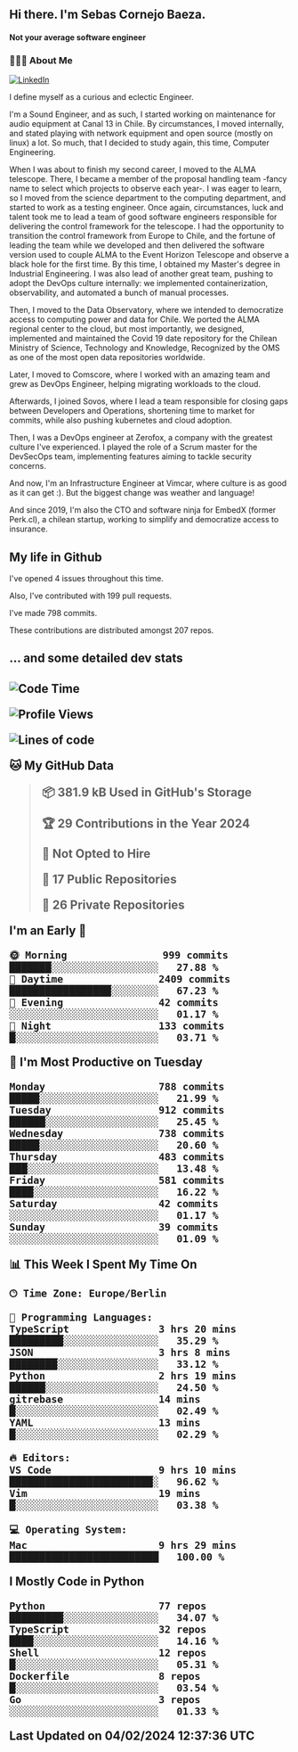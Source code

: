 <h2> Hi there.  I'm Sebas Cornejo Baeza.</h2>
<h4> Not your average software engineer</h4>
<h3> 👨🏻‍💻 About Me </h3>
<a href="http://linkedin.com/in/sebastian-cornejo-baeza/"><img alt="LinkedIn" src="https://img.shields.io/badge/Sebas%20Cornejo%20-informational?style=appveyor&logo=linkedin"></a>


I define myself as a curious and eclectic Engineer.

I'm a Sound Engineer, and as such, I started working on maintenance for audio equipment at Canal 13 in Chile.
By circumstances, I moved internally, and stated playing with network equipment and open source (mostly on linux) 
a lot. So much, that I decided to study again, this time, Computer Engineering.

When I was about to finish my second career, I moved to the ALMA telescope. There, I became a member of the proposal handling team
-fancy name to select which projects to observe each year-. 
I was eager to learn, so I moved from the science department to the computing department, and started to work as 
a testing engineer. Once again, circumstances, luck and talent took me to lead a team of good software engineers 
responsible for delivering the control framework for the telescope. I had the opportunity to transition the control framework from
Europe to Chile, and the fortune of leading the team while we developed and then delivered the software
version used to couple ALMA to the Event Horizon Telescope and observe a black hole for the first time.
By this time, I obtained my Master's degree in Industrial Engineering.
I was also lead of another great team, pushing to adopt the DevOps culture internally: we implemented containerization, observability, and automated a bunch of manual processes.

Then, I moved to the Data Observatory, where we intended to democratize access to computing power
and data for Chile. We ported the ALMA regional center to the cloud, but most importantly, we designed, implemented
and maintained the Covid 19 date repository for the Chilean Ministry of Science, Technology and Knowledge, Recognized by the OMS as one of the most open
data repositories worldwide.

Later, I moved to Comscore, where I worked with an amazing team and grew as DevOps Engineer, helping migrating workloads to the cloud.

Afterwards, I joined Sovos, where I lead a team responsible for closing gaps between Developers and Operations, shortening time to market for commits, while
also pushing kubernetes and cloud adoption.

Then, I was a DevOps engineer at Zerofox, a company with the greatest culture I've experienced. I played the role of a Scrum master for the DevSecOps team,
implementing features aiming to tackle security concerns.

And now, I'm an Infrastructure Engineer at Vimcar, where culture is as good as it can get :). But the biggest change was weather and language!
 
And since 2019, I'm also the CTO and software ninja for EmbedX (former Perk.cl), a chilean startup, working to simplify and democratize access to insurance.

<h2> My life in Github </h2>

I've opened 4 issues throughout this time.

Also, I've contributed with 199 pull requests.

I've made 798 commits.

These contributions are distributed amongst 207 repos.

<h2>... and some detailed dev stats<h2>

<!--START_SECTION:waka-->
![Code Time](http://img.shields.io/badge/Code%20Time-654%20hrs%2035%20mins-blue)

![Profile Views](http://img.shields.io/badge/Profile%20Views-1-blue)

![Lines of code](https://img.shields.io/badge/From%20Hello%20World%20I%27ve%20Written-1.3%20million%20lines%20of%20code-blue)

**🐱 My GitHub Data** 

> 📦 381.9 kB Used in GitHub's Storage 
 > 
> 🏆 29 Contributions in the Year 2024
 > 
> 🚫 Not Opted to Hire
 > 
> 📜 17 Public Repositories 
 > 
> 🔑 26 Private Repositories 
 > 
**I'm an Early 🐤** 

```text
🌞 Morning                999 commits         ███████░░░░░░░░░░░░░░░░░░   27.88 % 
🌆 Daytime                2409 commits        █████████████████░░░░░░░░   67.23 % 
🌃 Evening                42 commits          ░░░░░░░░░░░░░░░░░░░░░░░░░   01.17 % 
🌙 Night                  133 commits         █░░░░░░░░░░░░░░░░░░░░░░░░   03.71 % 
```
📅 **I'm Most Productive on Tuesday** 

```text
Monday                   788 commits         █████░░░░░░░░░░░░░░░░░░░░   21.99 % 
Tuesday                  912 commits         ██████░░░░░░░░░░░░░░░░░░░   25.45 % 
Wednesday                738 commits         █████░░░░░░░░░░░░░░░░░░░░   20.60 % 
Thursday                 483 commits         ███░░░░░░░░░░░░░░░░░░░░░░   13.48 % 
Friday                   581 commits         ████░░░░░░░░░░░░░░░░░░░░░   16.22 % 
Saturday                 42 commits          ░░░░░░░░░░░░░░░░░░░░░░░░░   01.17 % 
Sunday                   39 commits          ░░░░░░░░░░░░░░░░░░░░░░░░░   01.09 % 
```


📊 **This Week I Spent My Time On** 

```text
🕑︎ Time Zone: Europe/Berlin

💬 Programming Languages: 
TypeScript               3 hrs 20 mins       █████████░░░░░░░░░░░░░░░░   35.29 % 
JSON                     3 hrs 8 mins        ████████░░░░░░░░░░░░░░░░░   33.12 % 
Python                   2 hrs 19 mins       ██████░░░░░░░░░░░░░░░░░░░   24.50 % 
gitrebase                14 mins             █░░░░░░░░░░░░░░░░░░░░░░░░   02.49 % 
YAML                     13 mins             █░░░░░░░░░░░░░░░░░░░░░░░░   02.29 % 

🔥 Editors: 
VS Code                  9 hrs 10 mins       ████████████████████████░   96.62 % 
Vim                      19 mins             █░░░░░░░░░░░░░░░░░░░░░░░░   03.38 % 

💻 Operating System: 
Mac                      9 hrs 29 mins       █████████████████████████   100.00 % 
```

**I Mostly Code in Python** 

```text
Python                   77 repos            █████████░░░░░░░░░░░░░░░░   34.07 % 
TypeScript               32 repos            ████░░░░░░░░░░░░░░░░░░░░░   14.16 % 
Shell                    12 repos            █░░░░░░░░░░░░░░░░░░░░░░░░   05.31 % 
Dockerfile               8 repos             █░░░░░░░░░░░░░░░░░░░░░░░░   03.54 % 
Go                       3 repos             ░░░░░░░░░░░░░░░░░░░░░░░░░   01.33 % 
```




 Last Updated on 04/02/2024 12:37:36 UTC
<!--END_SECTION:waka-->
